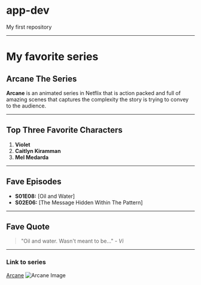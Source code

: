 # app-dev
My first repository

---

# My favorite series
## Arcane The Series

**Arcane** is an animated series in Netflix that is action packed and full of amazing scenes that captures the complexity the story is trying to convey to the audience.

---

## Top Three Favorite Characters 
1. **Violet**
2. **Caitlyn Kiramman**
3. **Mel Medarda**

---

## Fave Episodes
- **S01E08:** [Oil and Water]
- **S02E06:** [The Message Hidden Within The Pattern]

---

## Fave Quote
> "Oil and water. Wasn't meant to be..."
> *- Vi*

---

### Link to series
[Arcane](https://www.netflix.com/title/81435684)
![Arcane Image](amazon.com/images/M/MV5BOWJhYjdjNWEtMWFmNC00ZjNkLThlZGEtN2NkM2U3NTVmMjZkXkEyXkFqcGc@._V1_FMjpg_UX1000_.jpg)
